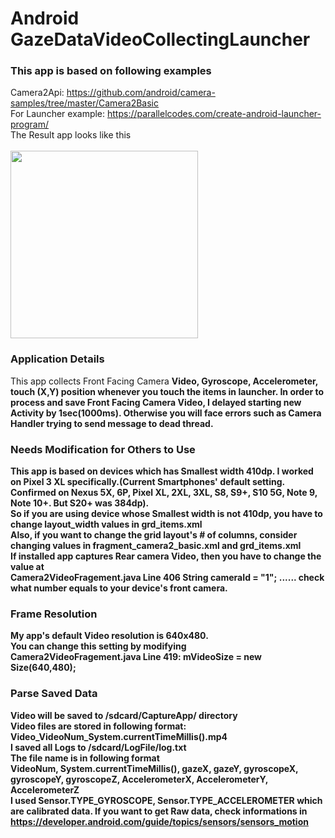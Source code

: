 # Android GazeDataVideoCollectingLauncher
### This app is based on following examples
Camera2Api: https://github.com/android/camera-samples/tree/master/Camera2Basic <br>
For Launcher example: https://parallelcodes.com/create-android-launcher-program/ <br>
The Result app looks like this <br><br>
<img width="300" src="https://user-images.githubusercontent.com/30307587/84723891-b34df100-afc1-11ea-9c7b-ed1fbafed6ef.png">
### Application Details
This app collects Front Facing Camera <b>Video<b/>, Gyroscope, Accelerometer, touch (X,Y) position whenever you touch the items in launcher. In order to process and save Front Facing Camera <b>Video<b/>, I delayed starting new Activity by 1sec(1000ms). Otherwise you will face errors such as Camera Handler trying to send message to dead thread.
### Needs Modification for Others to Use
This app is based on devices which has Smallest width 410dp. I worked on Pixel 3 XL specifically.(Current Smartphones' default setting. Confirmed on Nexus 5X, 6P, Pixel XL, 2XL, 3XL, S8, S9+, S10 5G, Note 9, Note 10+. But S20+ was 384dp). <br>
So if you are using device whose Smallest width is not 410dp, you have to change layout_width values in grd_items.xml<br>
Also, if you want to change the grid layout's # of columns, consider changing values in fragment_camera2_basic.xml and grd_items.xml<br>
If installed app captures Rear camera <b>Video<b/>, then you have to change the value at <br>Camera2VideoFragement.java Line 406 String cameraId = "1"; ...... check what number equals to your device's front camera.
### Frame Resolution
My app's default <b>Video<b/> resolution is 640x480.<br>
You can change this setting by modifying <br>Camera2VideoFragement.java Line 419: mVideoSize = new Size(640,480);<br>
### Parse Saved Data
<b>Video<b/> will be saved to /sdcard/CaptureApp/ directory <br>
Video files are stored in following format: Video_VideoNum_System.currentTimeMillis().mp4<br>
I saved all Logs to /sdcard/LogFile/log.txt<br>
The file name is in following format<br> 
VideoNum, System.currentTimeMillis(), gazeX, gazeY, gyroscopeX, gyroscopeY, gyroscopeZ, AccelerometerX, AccelerometerY, AccelerometerZ<br> 
I used Sensor.TYPE_GYROSCOPE, Sensor.TYPE_ACCELEROMETER which are calibrated data. If you want to get Raw data, check informations in https://developer.android.com/guide/topics/sensors/sensors_motion
